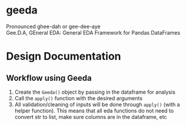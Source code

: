 # geeda
Pronounced ghee-dah or gee-dee-aye \
Gee.D.A, GEneral EDA: General EDA Framework for Pandas DataFrames


# Design Documentation

## Workflow using Geeda
1. Create the `Geeda()` object by passing in the dataframe for analysis
2. Call the `apply()` function with the desired arguments
3. All validation/cleaning of inputs will be done through `apply()` (with a helper function). This means that all eda functions do not need to convert str to list, make sure columns are in the dataframe, etc


